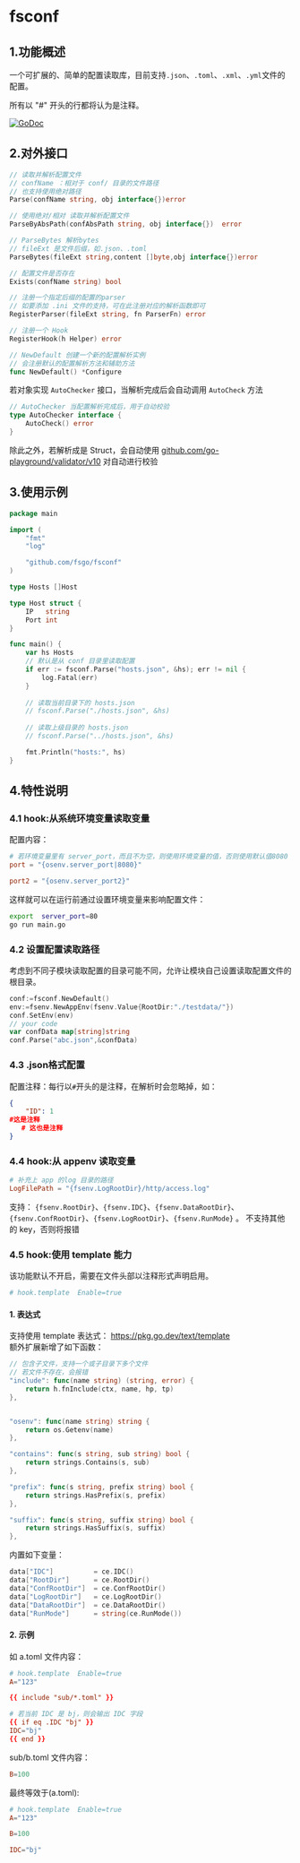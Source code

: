 # fsconf
## 1.功能概述
一个可扩展的、简单的配置读取库，目前支持`.json`、`.toml`、`.xml`、`.yml`文件的配置。  

所有以 "#" 开头的行都将认为是注释。


[![GoDoc](https://godoc.org/github.com/fsgo/fsconf?status.svg)](https://godoc.org/github.com/fsgo/fsconf)


## 2.对外接口
```go
// 读取并解析配置文件
// confName ：相对于 conf/ 目录的文件路径
// 也支持使用绝对路径
Parse(confName string, obj interface{})error

// 使用绝对/相对 读取并解析配置文件
ParseByAbsPath(confAbsPath string, obj interface{})  error

// ParseBytes 解析bytes
// fileExt 是文件后缀，如.json、.toml
ParseBytes(fileExt string,content []byte,obj interface{})error

// 配置文件是否存在
Exists(confName string) bool

// 注册一个指定后缀的配置的parser
// 如要添加 .ini 文件的支持，可在此注册对应的解析函数即可
RegisterParser(fileExt string, fn ParserFn) error

// 注册一个 Hook
RegisterHook(h Helper) error
```

```go
// NewDefault 创建一个新的配置解析实例
// 会注册默认的配置解析方法和辅助方法
func NewDefault() *Configure 
```

若对象实现 `AutoChecker` 接口，当解析完成后会自动调用 `AutoCheck` 方法
```go
// AutoChecker 当配置解析完成后，用于自动校验
type AutoChecker interface {
	AutoCheck() error
}
```

除此之外，若解析成是 Struct，会自动使用 [github.com/go-playground/validator/v10](https://github.com/go-playground/validator)
对自动进行校验

## 3.使用示例

```go
package main

import (
	"fmt"
	"log"

	"github.com/fsgo/fsconf"
)

type Hosts []Host

type Host struct {
	IP   string
	Port int
}

func main() {
	var hs Hosts
    // 默认是从 conf 目录里读取配置
	if err := fsconf.Parse("hosts.json", &hs); err != nil {
		log.Fatal(err)
	}
	
	// 读取当前目录下的 hosts.json
	// fsconf.Parse("./hosts.json", &hs)
	
	// 读取上级目录的 hosts.json
	// fsconf.Parse("../hosts.json", &hs)

	fmt.Println("hosts:", hs)
}

```

## 4.特性说明

###  4.1 hook:从系统环境变量读取变量
配置内容：
```toml
# 若环境变量里有 server_port，而且不为空，则使用环境变量的值，否则使用默认值8080
port = "{osenv.server_port|8080}"

port2 = "{osenv.server_port2}"
```
这样就可以在运行前通过设置环境变量来影响配置文件：
```bash
export  server_port=80
go run main.go
```

### 4.2 设置配置读取路径
考虑到不同子模块读取配置的目录可能不同，允许让模块自己设置读取配置文件的根目录。
```go
conf:=fsconf.NewDefault()
env:=fsenv.NewAppEnv(fsenv.Value{RootDir:"./testdata/"})
conf.SetEnv(env)
// your code
var confData map[string]string
conf.Parse("abc.json",&confData)
```

### 4.3 .json格式配置
配置注释：每行以`#`开头的是注释，在解析时会忽略掉，如：
```json
{
    "ID": 1
#这是注释
   # 这也是注释
}
```


###  4.4 hook:从 appenv 读取变量
```toml
# 补充上 app 的log 目录的路径
LogFilePath = "{fsenv.LogRootDir}/http/access.log"
```

支持：
`{fsenv.RootDir}`、`{fsenv.IDC}`、`{fsenv.DataRootDir}`、
`{fsenv.ConfRootDir}`、`{fsenv.LogRootDir}`、`{fsenv.RunMode}` 。
不支持其他的 key，否则将报错

###  4.5 hook:使用 template 能力
该功能默认不开启，需要在文件头部以注释形式声明启用。
```toml
# hook.template  Enable=true
```


#### 1. 表达式
支持使用 template 表达式： https://pkg.go.dev/text/template  
额外扩展新增了如下函数：
```go
// 包含子文件，支持一个或子目录下多个文件
// 若文件不存在，会报错
"include": func(name string) (string, error) {
    return h.fnInclude(ctx, name, hp, tp)
},


"osenv": func(name string) string {
    return os.Getenv(name)
},

"contains": func(s string, sub string) bool {
    return strings.Contains(s, sub)
},

"prefix": func(s string, prefix string) bool {
    return strings.HasPrefix(s, prefix)
},

"suffix": func(s string, suffix string) bool {
    return strings.HasSuffix(s, suffix)
},
```

内置如下变量：
```go
data["IDC"]          = ce.IDC()
data["RootDir"]      = ce.RootDir()
data["ConfRootDir"]  = ce.ConfRootDir()
data["LogRootDir"]   = ce.LogRootDir()
data["DataRootDir"]  = ce.DataRootDir()
data["RunMode"]      = string(ce.RunMode())
```

#### 2. 示例
如 a.toml 文件内容：
```toml
# hook.template  Enable=true
A="123"

{{ include "sub/*.toml" }}

# 若当前 IDC 是 bj，则会输出 IDC 字段
{{ if eq .IDC "bj" }}
IDC="bj"
{{ end }}

```
sub/b.toml 文件内容：
```toml
B=100
```
最终等效于(a.toml):
```toml
# hook.template  Enable=true
A="123"

B=100

IDC="bj"
```
